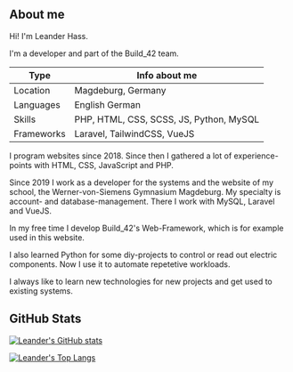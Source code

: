 ## About me
Hi! I'm Leander Hass.

I'm a developer and part of the Build_42 team.

| Type       | Info about me                           |
| ---------- | --------------------------------------- |
| Location   | Magdeburg, Germany                      |
| Languages  | English German                          |
| Skills     | PHP, HTML, CSS, SCSS, JS, Python, MySQL |
| Frameworks | Laravel, TailwindCSS, VueJS             |

I program websites since 2018. Since then I gathered a lot of experience-points with HTML, CSS, JavaScript and PHP.

Since 2019 I work as a developer for the systems and the website of my school, the Werner-von-Siemens Gymnasium Magdeburg. My specialty is account- and database-management. There I work with MySQL, Laravel and VueJS.

In my free time I develop Build_42's Web-Framework, which is for example used in this website.

I also learned Python for some diy-projects to control or read out electric components. Now I use it to automate repetetive workloads.

I always like to learn new technologies for new projects and get used to existing systems.

## GitHub Stats

[![Leander's GitHub stats](https://github-readme-stats.vercel.app/api?username=leander-hass&count_private=true&show_icons=true&theme=highcontrast&include_all_commits=true&hide=stars&hide_border=true)](https://github.com/anuraghazra/github-readme-stats)

[![Leander's Top Langs](https://github-readme-stats.vercel.app/api/top-langs/?username=leander-hass&layout=compact)](https://github.com/anuraghazra/github-readme-stats)
